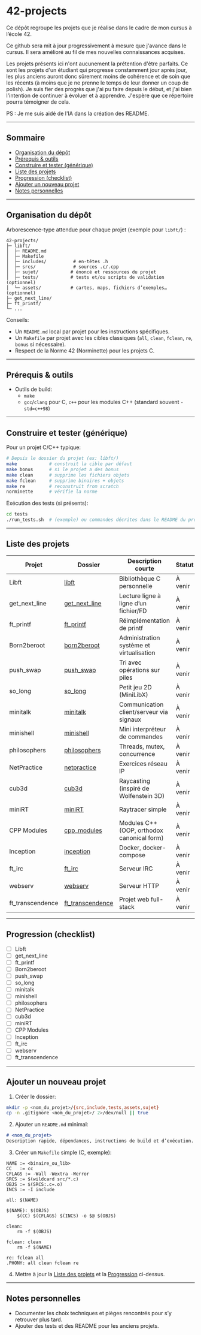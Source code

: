 # 42-projects

Ce dépôt regroupe les projets que je réalise dans le cadre de mon cursus à l’école 42.  

Ce github sera mit à jour progressivement à mesure que j'avance dans le cursus. Il sera amélioré au fil de mes nouvelles connaissances acquises.

Les projets présents ici n'ont aucunement la prétention d'être parfaits. Ce sont les projets d'un étudiant qui progresse constamment jour après jour, les plus anciens auront donc sûrement moins de cohérence et de soin que les récents (à moins que je ne prenne le temps de leur donner un coup de polish).
Je suis fier des progrès que j'ai pu faire depuis le début, et j'ai bien l'intention de continuer à évoluer et à apprendre. J'espère que ce répertoire pourra témoigner de cela.

PS : Je me suis aidé de l'IA dans la création des README.

---

## Sommaire

- [Organisation du dépôt](#organisation-du-dépôt)
- [Prérequis & outils](#prérequis--outils)
- [Construire et tester (générique)](#construire-et-tester-générique)
- [Liste des projets](#liste-des-projets)
- [Progression (checklist)](#progression-checklist)
- [Ajouter un nouveau projet](#ajouter-un-nouveau-projet)
- [Notes personnelles](#notes-personnelles)

---

## Organisation du dépôt

Arborescence-type attendue pour chaque projet (exemple pour `libft/`) :

```text
42-projects/
├─ libft/
│  ├─ README.md
│  ├─ Makefile
│  ├─ includes/          # en-têtes .h
│  ├─ srcs/              # sources .c/.cpp
│  ├─ sujet/            # énoncé et ressources du projet
│  ├─ tests/            # tests et/ou scripts de validation (optionnel)
│  └─ assets/           # cartes, maps, fichiers d’exemples… (optionnel)
├─ get_next_line/
├─ ft_printf/
└─ ...
```

Conseils:
- Un `README.md` local par projet pour les instructions spécifiques.
- Un `Makefile` par projet avec les cibles classiques (`all`, `clean`, `fclean`, `re`, `bonus` si nécessaire).
- Respect de la Norme 42 (Norminette) pour les projets C.

---

## Prérequis & outils

- Outils de build:
  - `make`
  - `gcc`/`clang` pour C, `c++` pour les modules C++ (standard souvent `-std=c++98`)

---

## Construire et tester (générique)

Pour un projet C/C++ typique:

```bash
# Depuis le dossier du projet (ex: libft/)
make            # construit la cible par défaut
make bonus      # si le projet a des bonus
make clean      # supprime les fichiers objets
make fclean     # supprime binaires + objets
make re         # reconstruit from scratch
norminette      # vérifie la norme
```

Exécution des tests (si présents):

```bash
cd tests
./run_tests.sh  # (exemple) ou commandes décrites dans le README du projet
```

---

## Liste des projets


| Projet              | Dossier               | Description courte                                 | Statut     | Note | Sujet |
|---------------------|-----------------------|-----------------------------------------------------|------------|------|-------|
| Libft               | [libft](./libft/)     | Bibliothèque C personnelle                          | À venir    | —    | —     |
| get_next_line       | [get_next_line](./get_next_line/) | Lecture ligne à ligne d’un fichier/FD     | À venir    | —    | —     |
| ft_printf           | [ft_printf](./ft_printf/) | Réimplémentation de printf                        | À venir    | —    | —     |
| Born2beroot         | [born2beroot](./born2beroot/) | Administration système et virtualisation       | À venir    | —    | —     |
| push_swap           | [push_swap](./push_swap/) | Tri avec opérations sur piles                   | À venir    | —    | —     |
| so_long             | [so_long](./so_long/) | Petit jeu 2D (MiniLibX)                           | À venir    | —    | —     |
| minitalk            | [minitalk](./minitalk/) | Communication client/serveur via signaux        | À venir    | —    | —     |
| minishell           | [minishell](./minishell/) | Mini interpréteur de commandes                  | À venir    | —    | —     |
| philosophers        | [philosophers](./philosophers/) | Threads, mutex, concurrence                   | À venir    | —    | —     |
| NetPractice         | [netpractice](./netpractice/) | Exercices réseau IP                              | À venir    | —    | —     |
| cub3d               | [cub3d](./cub3d/)     | Raycasting (inspiré de Wolfenstein 3D)             | À venir    | —    | —     |
| miniRT              | [miniRT](./miniRT/)   | Raytracer simple                                    | À venir    | —    | —     |
| CPP Modules         | [cpp_modules](./cpp_modules/) | Modules C++ (OOP, orthodox canonical form)    | À venir    | —    | —     |
| Inception           | [inception](./inception/) | Docker, docker-compose                              | À venir    | —    | —     |
| ft_irc              | [ft_irc](./ft_irc/)   | Serveur IRC                                         | À venir    | —    | —     |
| webserv             | [webserv](./webserv/) | Serveur HTTP                                        | À venir    | —    | —     |
| ft_transcendence    | [ft_transcendence](./ft_transcendence/) | Projet web full-stack                        | À venir    | —    | —     |


---

## Progression (checklist)

- [ ] Libft
- [ ] get_next_line
- [ ] ft_printf
- [ ] Born2beroot
- [ ] push_swap
- [ ] so_long
- [ ] minitalk
- [ ] minishell
- [ ] philosophers
- [ ] NetPractice
- [ ] cub3d
- [ ] miniRT
- [ ] CPP Modules
- [ ] Inception
- [ ] ft_irc
- [ ] webserv
- [ ] ft_transcendence

---

## Ajouter un nouveau projet

1) Créer le dossier:
```bash
mkdir -p <nom_du_projet>/{src,include,tests,assets,sujet}
cp -n .gitignore <nom_du_projet>/ 2>/dev/null || true
```

2) Ajouter un `README.md` minimal:
```md
# <nom_du_projet>
Description rapide, dépendances, instructions de build et d’exécution.
```

3) Créer un `Makefile` simple (C, exemple):
```make
NAME := <binaire_ou_lib>
CC   := cc
CFLAGS := -Wall -Wextra -Werror
SRCS := $(wildcard src/*.c)
OBJS := $(SRCS:.c=.o)
INCS := -I include

all: $(NAME)

$(NAME): $(OBJS)
	$(CC) $(CFLAGS) $(INCS) -o $@ $(OBJS)

clean:
	rm -f $(OBJS)

fclean: clean
	rm -f $(NAME)

re: fclean all
.PHONY: all clean fclean re
```

4) Mettre à jour la [Liste des projets](#liste-des-projets) et la [Progression](#progression-checklist) ci-dessus.

---

## Notes personnelles

- Documenter les choix techniques et pièges rencontrés pour s’y retrouver plus tard.
- Ajouter des tests et des README pour les anciens projets.
